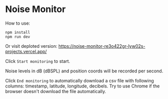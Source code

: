 # Noise Monitor

How to use:

```
npm install
npm run dev
```
Or visit deploted version: https://noise-monitor-re3o422gr-lyw02s-projects.vercel.app/

Click `Start monitoring` to start.

Noise levels in dB (dBSPL) and position coords will be recorded per second.

Click `End monitoring` to automatically download a csv file with following columns: timestamp, latitude, longitude, decibels. Try to use Chrome if the browser doesn't download the file automatically.
